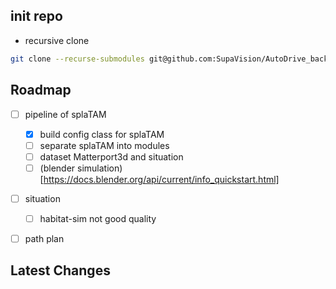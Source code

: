 
## init repo
- recursive clone
```bash
git clone --recurse-submodules git@github.com:SupaVision/AutoDrive_backend.git
```



## Roadmap
- [ ] pipeline of splaTAM
  - [x] build config class for splaTAM
  - [ ] separate splaTAM into modules
  - [ ] dataset Matterport3d and situation
  - [ ] (blender simulation)[https://docs.blender.org/api/current/info_quickstart.html]
- [ ] situation
  - [ ] habitat-sim not good quality

- [ ] path plan





## Latest Changes
